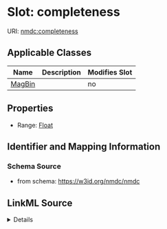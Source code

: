 # Slot: completeness

URI: [nmdc:completeness](https://w3id.org/nmdc/completeness)



<!-- no inheritance hierarchy -->




## Applicable Classes

| Name | Description | Modifies Slot |
| --- | --- | --- |
[MagBin](MagBin.md) |  |  no  |







## Properties

* Range: [Float](Float.md)





## Identifier and Mapping Information







### Schema Source


* from schema: https://w3id.org/nmdc/nmdc




## LinkML Source

<details>
```yaml
name: completeness
from_schema: https://w3id.org/nmdc/nmdc
rank: 1000
alias: completeness
domain_of:
- MagBin
range: float

```
</details>